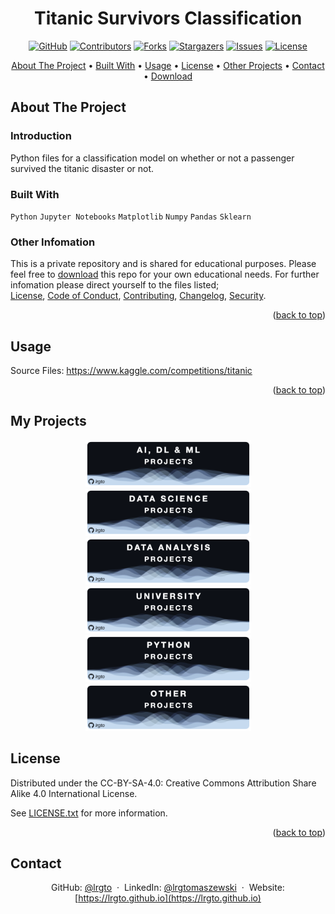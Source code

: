 <a name="readme-top"></a>

<div align="center">

# Titanic Survivors Classification

[![GitHub][GitHub-shield]](https://github.com/lrgto/titantic-survivor-classification)
[![Contributors][contributors-shield]](https://github.com/lrgto/titantic-survivor-classification/graphs/contributors)
[![Forks][forks-shield]](https://github.com/lrgto/titantic-survivor-classification/network/members)
[![Stargazers][stars-shield]](https://github.com/lrgto/titantic-survivor-classification/stargazers)
[![Issues][issues-shield]](https://github.com/lrgto/titantic-survivor-classification/issues)
[![License][license-shield]](https://github.com/lrgto/titantic-survivor-classification/blob/main/LICENSE.txt)

</div>

<p align="center">
  <a href="#about-the-project">About The Project</a> •
  <a href="#built-with">Built With</a> •
  <a href="#usage">Usage</a> •
  <a href="#license">License</a> •
  <a href="#other-projects">Other Projects</a> •
  <a href="#contact">Contact</a> •
  <a href="https://github.com/lrgto/titantic-survivor-classification/archive/refs/heads/main.zip">Download</a>
</p>

<!-- ABOUT THE PROJECT -->

## About The Project

### Introduction

Python files for a classification model on whether or not a passenger survived the titanic disaster or not.

### Built With

`Python` `Jupyter Notebooks` `Matplotlib` `Numpy` `Pandas` `Sklearn`

### Other Infomation

This is a private repository and is shared for educational purposes. Please feel free to [download](https://github.com/lrgto/titantic-survivor-classification/archive/refs/heads/main.zip) this repo for your own educational needs. For further infomation please direct yourself to the files listed; <br> [License](https://github.com/lrgto/titantic-survivor-classification/blob/main/LICENSE.txt), [Code of Conduct](https://github.com/lrgto/titantic-survivor-classification/blob/main/docs/CODE_OF_CONDUCT.md),  [Contributing](https://github.com/lrgto/titantic-survivor-classification/blob/main/docs/CONTRIBUTING.md), [Changelog](https://github.com/lrgto/titantic-survivor-classification/blob/main/docs/CHANGELOG.md), [Security](https://github.com/lrgto/titantic-survivor-classification/blob/main/docs/SECURITY.md).

<p align="right">(<a href="#readme-top">back to top</a>)</p>

<!-- USAGE -->

## Usage

Source Files: https://www.kaggle.com/competitions/titanic

<p align="right">(<a href="#readme-top">back to top</a>)</p>

<!-- OTHER PROJECTS --> 
## My Projects
<div align="center">
<a href="https://github.com/stars/lrgto/lists/ai-ml-dl-projects" style="margin:10px; margin-bottom:50px"><img src="https://github.com/lrgto/lrgto/blob/main/assets/ProjectButton.001.png?raw=true" alt="AI, ML & DL Projects Button" width="265" height="75"></a>
<a href="https://github.com/stars/lrgto/lists/data-science-projects" style="margin:10px; margin-bottom:50px"><img src="https://github.com/lrgto/lrgto/blob/main/assets/ProjectButton.002.png?raw=true" alt="Data Science Projects Button" width="265" height="75"></a>
<a href="https://github.com/stars/lrgto/lists/data-analysis-projects" style="margin:10px; margin-bottom:50px"><img src="https://github.com/lrgto/lrgto/blob/main/assets/ProjectButton.003.png?raw=true" alt="Data Analysis Projects Button" width="265" height="75"></a>
<a href="https://github.com/stars/lrgto/lists/university-projects" style="margin:10px; margin-bottom:50px"><img src="https://github.com/lrgto/lrgto/blob/main/assets/ProjectButton.004.png?raw=true" alt="University Projects Button" width="265" height="75"></a>
<a href="https://github.com/stars/lrgto/lists/python-projects" style="margin:10px; margin-bottom:50px"><img src="https://github.com/lrgto/lrgto/blob/main/assets/ProjectButton.005.png?raw=true" alt="Python Projects Button" width="265" height="75"></a>
<a href="https://github.com/stars/lrgto/lists/other-projects" style="margin:10px; margin-bottom:50px"><img src="https://github.com/lrgto/lrgto/blob/main/assets/ProjectButton.006.png?raw=true" alt="Other Projects Button" width="265" height="75"></a>
</div>

<!-- LICENSE -->
## License
Distributed under the CC-BY-SA-4.0: Creative Commons Attribution Share Alike 4.0 International License. 

See [LICENSE.txt](https://github.com/lrgto/titantic-survivor-classification/blob/main/LICENSE.txt) for more information.

<p align="right">(<a href="#readme-top">back to top</a>)</p>

<!-- CONTACT -->
## Contact
<div align="center">

GitHub: [@lrgto](https://github.com/lrgto) &nbsp;&middot;&nbsp; LinkedIn: [@lrgtomaszewski](https://www.linkedin.com/in/lrgtomaszewski/) &nbsp;&middot;&nbsp; Website: [https://lrgto.github.io](https://lrgto.github.io)
</div>

[contributors-shield]: https://img.shields.io/github/contributors/lrgto/titantic-survivor-classification.svg?style=for-the-badge
[forks-shield]: https://img.shields.io/github/forks/lrgto/titantic-survivor-classification.svg?style=for-the-badge
[stars-shield]: https://img.shields.io/github/stars/lrgto/titantic-survivor-classification.svg?style=for-the-badge
[issues-shield]: https://img.shields.io/github/issues/lrgto/titantic-survivor-classification.svg?style=for-the-badge
[license-shield]: https://img.shields.io/github/license/lrgto/titantic-survivor-classification.svg?style=for-the-badge
[github-shield]: https://img.shields.io/badge/-GitHub-black.svg?style=for-the-badge&logo=GitHub&colorB=555